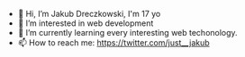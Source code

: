 - 👋 Hi, I’m Jakub Dreczkowski, I'm 17 yo
- 👀 I’m interested in web development
- 🌱 I’m currently learning every interesting web techonology.
- 📫 How to reach me: https://twitter.com/just__jakub

